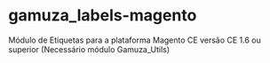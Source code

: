 gamuza_labels-magento
=====================

Módulo de Etiquetas para a plataforma Magento CE versão CE 1.6 ou superior (Necessário módulo Gamuza_Utils)
